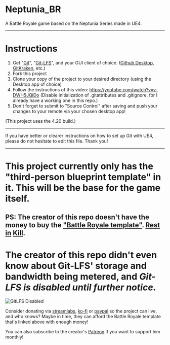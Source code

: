 # Neptunia_BR
A Battle Royale game based on the Neptunia Series made in UE4.

----

# Instructions

1. Get "[Git](http://git-scm.com/downloads)", "[Git-LFS](https://git-lfs.github.com)", and your GUI client of choice. ([Github Desktop](https://desktop.github.com), [GitKraken](https://www.gitkraken.com/), etc.)
2. Fork this project
3. Clone your copy of the project to your desired directory (using the Desktop app of choice)
4. Follow the instructions of this video: https://youtube.com/watch?v=v-DWH5JQiDo (Disable initialization of .gitattributes and .gitignore, for I already have a working one in this repo.)
5. Don't forget to submit to "Source Control" after saving and push your changes to your remote via your chosen desktop app!

(This project uses the 4.20 build.)

--------

If you have better or clearer instructions on how to set up Git with UE4, please do not hesitate to edit this file.
Thank you!

--------

# This project currently only has the "third-person blueprint template" in it. This will be the base for the game itself.

## PS: The creator of this repo doesn't have the money to buy the ["Battle Royale template"](https://sellfy.com/p/DG9f/). [Rest](https://www.unrealengine.com/marketplace/battle-royale-template-inventory-minimap) [in](https://www.unrealengine.com/marketplace/battle-royale-project-for-dedicated-servers) [Kill](https://www.unrealengine.com/marketplace/fps-battle-royale-template).

# The creator of this repo didn't even know about Git-LFS' storage and bandwidth being metered, and *Git-LFS is disabled until further notice.*
![GitLFS Disabled](https://user-images.githubusercontent.com/4536676/44709243-b79ed680-aadb-11e8-8d4d-8b09ece812c1.png)

Consider donating via [streamlabs](https://streamlabs.com/kuletxcorexddd), [ko-fi](http://ko-fi.com/kuletxcore) or [paypal](http://paypal.me/KuletXCore) so the project can live, and who knows? Maybe in time, they can afford the Battle Royale template that's linked above with enough money!

You can also subscribe to the creator's [Patreon](http://patreon.com/kuletxcore) if you want to support him monthly!
